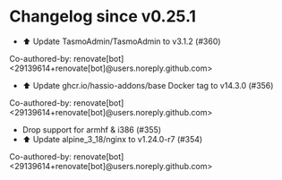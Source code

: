 # Changelog since v0.25.1
- ⬆️ Update TasmoAdmin/TasmoAdmin to v3.1.2 (#360)

Co-authored-by: renovate[bot] <29139614+renovate[bot]@users.noreply.github.com> 
- ⬆️ Update ghcr.io/hassio-addons/base Docker tag to v14.3.0 (#356)

Co-authored-by: renovate[bot] <29139614+renovate[bot]@users.noreply.github.com> 
- Drop support for armhf & i386 (#355) 
- ⬆️ Update alpine_3_18/nginx to v1.24.0-r7 (#354)

Co-authored-by: renovate[bot] <29139614+renovate[bot]@users.noreply.github.com> 
